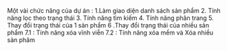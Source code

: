 Một vài chức năng của dự án :
  1.Làm giao diện danh sách sản phẩm
  2. Tính năng lọc theo trạng thái
  3. Tính năng tìm kiếm 
  4. Tính năng phân trang
  5. Thay đổi trạng thái của 1 sản phẩm 
  6 .Thay đổi trạng thái của nhiều sản phẩm
  7.1 : Tính năng xóa vĩnh viễn 
  7.2 : Tính năng xóa mềm và Xóa nhiều sản phâm
